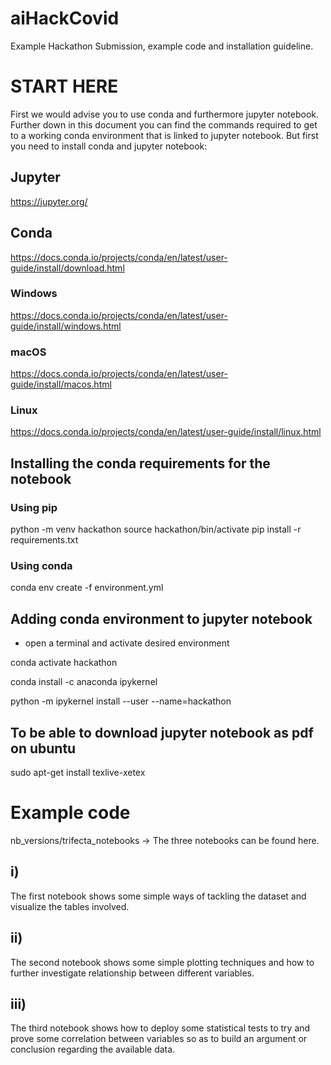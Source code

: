 # aiHackCovid
Example Hackathon Submission, example code and installation guideline.

# START HERE
First we would advise you to use conda and furthermore jupyter notebook. Further down in this document you can find the commands required to get to a working conda environment that is linked to jupyter notebook. 
But first you need to install conda and jupyter notebook:
## Jupyter
https://jupyter.org/

## Conda
https://docs.conda.io/projects/conda/en/latest/user-guide/install/download.html
### Windows
https://docs.conda.io/projects/conda/en/latest/user-guide/install/windows.html
### macOS
https://docs.conda.io/projects/conda/en/latest/user-guide/install/macos.html
### Linux
https://docs.conda.io/projects/conda/en/latest/user-guide/install/linux.html

## Installing the conda requirements for the notebook
### Using pip
python -m venv hackathon
source hackathon/bin/activate
pip install -r requirements.txt

### Using conda
conda env create -f environment.yml

## Adding conda environment to jupyter notebook
 - open a terminal and activate desired environment
 
conda activate hackathon

conda install -c anaconda ipykernel

python -m ipykernel install --user --name=hackathon

## To be able to download jupyter notebook as pdf on ubuntu
sudo apt-get install texlive-xetex

# Example code
nb_versions/trifecta_notebooks -> The three notebooks can be found here.

## i)
The first notebook shows some simple ways of tackling the dataset and visualize the tables involved.

## ii)
The second notebook shows some simple plotting techniques and how to further investigate relationship between different variables.

## iii)
The third notebook shows how to deploy some statistical tests to try and prove some correlation between variables so as to build an argument or conclusion regarding the available data. 
